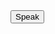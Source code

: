 <!DOCTYPE html>
<html>
<body>
  <button onclick="speak()">Speak</button>

  <script>
    function speak() {
      const utterance = new SpeechSynthesisUtterance('Hello, this is text to speech');
      window.speechSynthesis.speak(utterance);
    }
  </script>
</body>
</html>